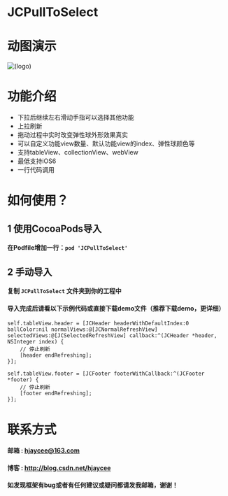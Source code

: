 # JCPullToSelect

# 动图演示

![(logo)](http://img1.ph.126.net/Fit3r5t098GhrKmoAUfq3Q==/630785422826569864.gif)

# 功能介绍

* 下拉后继续左右滑动手指可以选择其他功能
* 上拉刷新
* 拖动过程中实时改变弹性球外形效果真实
* 可以自定义功能view数量、默认功能view的index、弹性球颜色等
* 支持tableView、collectionView、webView
* 最低支持iOS6
* 一行代码调用

# 如何使用？

## 1 使用CocoaPods导入

#### 在Podfile增加一行：`pod 'JCPullToSelect'`

## 2 手动导入

#### 复制 `JCPullToSelect` 文件夹到你的工程中


#### 导入完成后请看以下示例代码或直接下载demo文件（推荐下载demo，更详细）

```objc
self.tableView.header = [JCHeader headerWithDefaultIndex:0 ballColor:nil normalViews:@[JCNormalRefreshView] selectedViews:@[JCSelectedRefreshView] callback:^(JCHeader *header, NSInteger index) {
    // 停止刷新
    [header endRefreshing];
}];
    
self.tableView.footer = [JCFooter footerWithCallback:^(JCFooter *footer) {
    // 停止刷新
    [footer endRefreshing];
}];
```

# 联系方式

#### 邮箱 : hjaycee@163.com
#### 博客 : http://blog.csdn.net/hjaycee
#### 如发现框架有bug或者有任何建议或疑问都请发我邮箱，谢谢！
